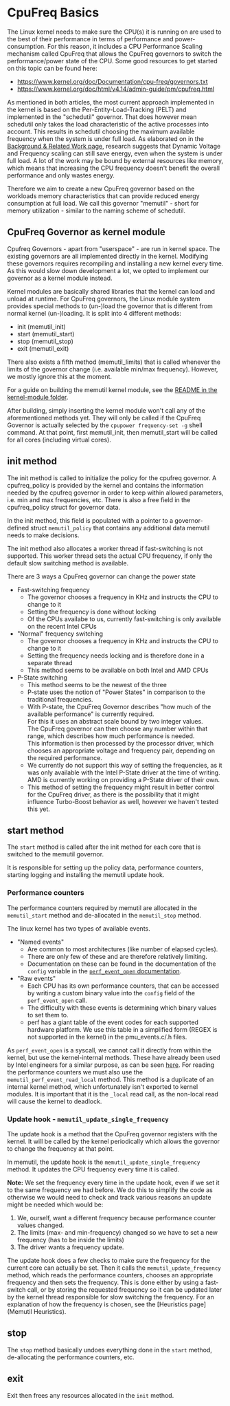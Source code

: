 # CpuFreq Basics
The Linux kernel needs to make sure the CPU(s) it is running on are used to the best of their performance in terms of performance and power-consumption.
For this reason, it includes a CPU Performance Scaling mechanism called CpuFreq that allows the CpuFreq governors to switch the performance/power state of the CPU.
Some good resources to get started on this topic can be found here:
- https://www.kernel.org/doc/Documentation/cpu-freq/governors.txt
- https://www.kernel.org/doc/html/v4.14/admin-guide/pm/cpufreq.html

As mentioned in both articles, the most current approach implemented in the kernel is based on the Per-Entity-Load-Tracking (PELT) and implemented in the "schedutil" governor.
That does however mean schedutil only takes the load characteristic of the active processes into account.
This results in schedutil choosing the maximum available frequency when the system is under full load.
As elaborated on in the [Background & Related Work page](Background-&-Related-Work), research suggests that Dynamic Voltage and Frequency scaling can still save energy, even when the system is under full load.
A lot of the work may be bound by external resources like memory, which means that increasing the CPU frequency doesn't benefit the overall performance and only wastes energy.

Therefore we aim to create a new CpuFreq governor based on the workloads memory characteristics that can provide reduced energy consumption at full load.
We call this governor "memutil" - short for memory utilization - similar to the naming scheme of schedutil.

## CpuFreq Governor as kernel module
Cpufreq Governors - apart from "userspace" - are run in kernel space.
The existing governors are all implemented directly in the kernel.
Modifying these governors requires recompiling and installing a new kernel every time.
As this would slow down development a lot, we opted to implement our governor as a kernel module instead.

Kernel modules are basically shared libraries that the kernel can load and unload at runtime.
For CpuFreq governors, the Linux module system provides special methods to (un-)load the governor that is different from normal kernel (un-)loading.
It is split into 4 different methods:
- init (memutil_init)
- start (memutil_start)
- stop (memutil_stop)
- exit (memutil_exit)

There also exists a fifth method (memutil_limits) that is called whenever the limits of the governor change (i.e. available min/max frequency).
However, we mostly ignore this at the moment.

For a guide on building the memutil kernel module, see the [README in the kernel-module folder](https://gitlab.hpi.de/osm/osm-energy/masterprojekt-ws21-compendium/-/blob/master/kernel-module/README.md).

After building, simply inserting the kernel module won't call any of the aforementioned methods yet.
They will only be called if the CpuFreq Governor is actually selected by the `cpupower frequency-set -g` shell command.
At that point, first memutil_init, then memutil_start will be called for all cores (including virtual cores).

## init method
The init method is called to initialize the policy for the cpufreq governor.
A cpufreq_policy is provided by the kernel and contains the information needed by the cpufreq governor in order to keep within allowed parameters, i.e. min and max frequencies, etc.
There is also a free field in the cpufreq_policy struct for governor data.

In the init method, this field is populated with a pointer to a governor-defined struct `memutil_policy` that contains any additional data memutil needs to make decisions.

The init method also allocates a worker thread if fast-switching is not supported.
This worker thread sets the actual CPU frequency, if only the default slow switching method is available.

There are 3 ways a CpuFreq governor can change the power state
- Fast-switching frequency
    - The governor chooses a frequency in KHz and instructs the CPU to change to it
    - Setting the frequency is done without locking
    - Of the CPUs availabe to us, currently fast-switching is only available on the recent Intel CPUs
- "Normal" frequency switching
    - The governor chooses a frequency in KHz and instructs the CPU to change to it
    - Setting the frequency needs locking and is therefore done in a separate thread
    - This method seems to be available on both Intel and AMD CPUs
- P-State switching
    - This method seems to be the newest of the three
    - P-state uses the notion of "Power States" in comparison to the traditional frequencies.
    - With P-state, the CpuFreq Governor describes "how much of the available performance" is currently required.\
        For this it uses an abstract scale bound by two integer values.\
        The CpuFreq governor can then choose any number within that range, which describes how much performance is needed.\
        This information is then processed by the processor driver, which chooses an appropriate voltage and frequency pair, depending on the required performance.
    - We currently do not support this way of setting the frequencies, as it was only available with the Intel P-State driver at the time of writing.\
        AMD is currently working on providing a P-State driver of their own.
    - This method of setting the frequency might result in better control for the CpuFreq driver, as there is the possibility that it might influence Turbo-Boost behavior as well, however we haven't tested this yet.

## start method
The `start` method is called after the init method for each core that is switched to the memutil governor.

It is responsible for setting up the policy data, performance counters, starting logging and installing the memutil update hook.

### Performance counters
The performance counters required by memutil are allocated in the `memutil_start` method and de-allocated in the `memutil_stop` method.

The linux kernel has two types of available events. 
- "Named events"
    - Are common to most architectures (like number of elapsed cycles).
    - There are only few of these and are therefore relatively limiting.
    - Documentation on these can be found in the documentation of the `config` variable in the [`perf_event_open` documentation](https://man7.org/linux/man-pages/man2/perf_event_open.2.html).
- "Raw events"
    - Each CPU has its own performance counters, that can be accessed by writing a custom binary value into the `config` field of the `perf_event_open` call.
    - The difficulty with these events is determining which binary values to set them to.
    - perf has a giant table of the event codes for each supported hardware platform. We use this table in a simplified form (REGEX is not supported in the kernel) in the pmu_events.c/.h files.

As `perf_event_open` is a syscall, we cannot call it directly from within the kernel, but use the kernel-internal methods.
These have already been used by Intel engineers for a similar purpose, as can be seen [here](https://lwn.net/Articles/354497/).
For reading the performance counters we must also use the `memutil_perf_event_read_local` method.
This method is a duplicate of an internal kernel method, which unfortunately isn't exported to kernel modules.
It is important that it is the `_local` read call, as the non-local read will cause the kernel to deadlock.
 
### Update hook - `memutil_update_single_frequency`
The update hook is a method that the CpuFreq governor registers with the kernel.
It will be called by the kernel periodically which allows the governor to change the frequency at that point.

In memutil, the update hook is the `memutil_update_single_frequency` method.
It updates the CPU frequency every time it is called.

**Note:** We set the frequency every time in the update hook, even if we set it to the same frequency we had before. We do this to simplify the code as otherwise we would need to check and track various reasons an update might be needed which would be:
 1. We, ourself, want a different frequency because performance counter values changed.
 2. The limits (max- and min-frequency) changed so we have to set a new frequency (has to be inside the limits)
 3. The driver wants a frequency update.

The update hook does a few checks to make sure the frequency for the current core can actually be set.
Then it calls the `memutil_update_frequency` method, which reads the performance counters, chooses an appropriate frequency and then sets the frequency.
This is done either by using a fast-switch call, or by storing the requested frequency so it can be updated later by the kernel thread responsible for slow switching the frequency.
For an explanation of how the frequency is chosen, see the [Heuristics page](Memutil Heuristics).

## stop
The `stop` method basically undoes everything done in the `start` method, de-allocating the performance counters, etc.

## exit
Exit then frees any resources allocated in the `init` method.